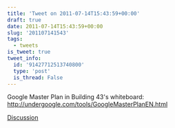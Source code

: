 ```yaml
---
title: 'Tweet on 2011-07-14T15:43:59+00:00'
draft: true
date: 2011-07-14T15:43:59+00:00
slug: '201107141543'
tags:
  - tweets
is_tweet: true
tweet_info:
  id: '91427712513740800'
  type: 'post'
  is_thread: False
---
```




Google Master Plan in Building 43's whiteboard: <http://undergoogle.com/tools/GoogleMasterPlanEN.html>

[Discussion](https://x.com/sytelus/status/91427712513740800)
